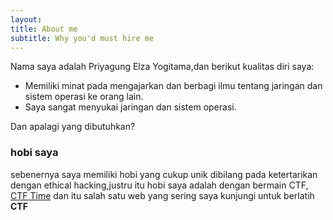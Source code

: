 ```yaml
---
layout: 
title: About me
subtitle: Why you'd must hire me
---
```


Nama saya adalah Priyagung Elza Yogitama,dan berikut kualitas diri saya:

- Memiliki minat pada mengajarkan dan berbagi ilmu tentang jaringan dan sistem operasi ke orang lain.
- Saya sangat menyukai jaringan dan sistem operasi.

Dan apalagi yang dibutuhkan?

### hobi saya

sebenernya saya memiliki hobi yang cukup unik dibilang pada ketertarikan dengan ethical hacking,justru itu hobi saya adalah dengan bermain CTF, [CTF Time](https://ctftime.org) dan itu salah satu web yang sering saya kunjungi untuk berlatih **CTF**
